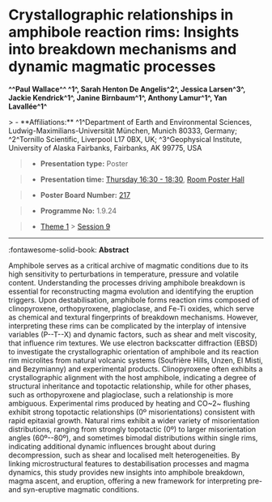# Crystallographic relationships in amphibole reaction rims: Insights into breakdown mechanisms and dynamic magmatic processes

**^^Paul Wallace^^ ^1^, Sarah Henton De Angelis^2^, Jessica Larsen^3^, Jackie Kendrick^1^, Janine Birnbaum^1^, Anthony Lamur^1^, Yan Lavallée^1^**

<!-- more -->> - **Affiliations:** ^1^Department of Earth and Environmental Sciences, Ludwig-Maximilians-Universität München, Munich 80333, Germany; ^2^Tornillo Scientific, Liverpool L17 0BX, UK; ^3^Geophysical Institute, University of Alaska Fairbanks, Fairbanks, AK 99775, USA

> - **Presentation type:** Poster

> - **Presentation time:** [Thursday 16:30 - 18:30](../sessions_comparison.md#__tabbed_3_6), [Room Poster Hall](../maps_venue.md#__tabbed_1_1)

> - **Poster Board Number:** [217](../map_poster_boards.md#thursday)

> - **Programme No:** 1.9.24

> - [Theme 1](../theme1.md) > [Session 9](../sessions/session-1-9.md)

--- 

:fontawesome-solid-book: **Abstract**

Amphibole serves as a critical archive of magmatic conditions due to its high sensitivity to perturbations in temperature, pressure and volatile content. Understanding the processes driving amphibole breakdown is essential for reconstructing magma evolution and identifying the eruption triggers. Upon destabilisation, amphibole forms reaction rims composed of clinopyroxene, orthopyroxene, plagioclase, and Fe-Ti oxides, which serve as chemical and textural fingerprints of breakdown mechanisms. However, interpreting these rims can be complicated by the interplay of intensive variables (P--T--X) and dynamic factors, such as shear and melt viscosity, that influence rim textures. We use electron backscatter diffraction (EBSD) to investigate the crystallographic orientation of amphibole and its reaction rim microlites from natural volcanic systems (Soufrière Hills, Unzen, El Misti, and Bezymianny) and experimental products. Clinopyroxene often exhibits a crystallographic alignment with the host amphibole, indicating a degree of structural inheritance and topotactic relationship, while for other phases, such as orthopyroxene and plagioclase, such a relationship is more ambiguous. Experimental rims produced by heating and CO~2~ flushing exhibit strong topotactic relationships (0º misorientations) consistent with rapid epitaxial growth. Natural rims exhibit a wider variety of misorientation distributions, ranging from strongly topotactic (0º) to larger misorientation angles (60º--80º), and sometimes bimodal distributions within single rims, indicating additional dynamic influences brought about during decompression, such as shear and localised melt heterogeneities. By linking microstructural features to destabilisation processes and magma dynamics, this study provides new insights into amphibole breakdown, magma ascent, and eruption, offering a new framework for interpreting pre- and syn-eruptive magmatic conditions.

